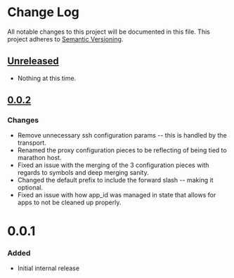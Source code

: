 # Change Log
All notable changes to this project will be documented in this file.
This project adheres to [Semantic Versioning](http://semver.org/).

## [Unreleased]
- Nothing at this time.

## [0.0.2]
### Changes
- Remove unnecessary ssh configuration params -- this is handled by the transport.
- Renamed the proxy configuration pieces to be reflecting of being tied to marathon host.
- Fixed an issue with the merging of the 3 configuration pieces with regards to symbols and deep merging sanity.
- Changed the default prefix to include the forward slash -- making it optional.
- Fixed an issue with how app_id was managed in state that allows for apps to not be cleaned up properly.

# 0.0.1
### Added
- Initial internal release

[Unreleased]: https://github.com/yieldbot/kitchen-marathon/compare/kitchen-marathon-0.0.2...HEAD
[0.0.2]: https://github.com/yieldbot/kitchen-master/compare/kitchen-marathon-0.0.1...kitchen-marathon-0.0.2